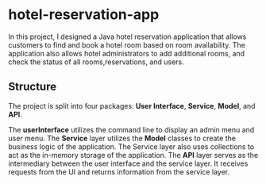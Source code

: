 # hotel-reservation-app

In this project, I designed a Java hotel reservation application that allows customers to find and book a hotel room based on room availability. The application also allows hotel administrators to add additional rooms, and check the status of all rooms,reservations, and users. 

## Structure

The project is split into four packages: **User Interface**, **Service**, **Model**, and **API**. 

The **userInterface** utilizes the command line to display an admin menu and user menu. The **Service** layer utilizes the **Model** classes to create the business logic of the application. The Service layer also uses collections to act as the in-memory storage of the application. The **API** layer serves as the intermediary between the user interface and the service layer. It receives requests from the UI and returns information from the service layer.
